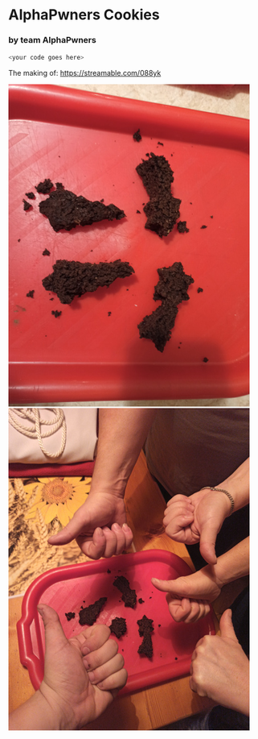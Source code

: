 # AlphaPwners Cookies
### by team AlphaPwners

```C
<your code goes here>
```

The making of: https://streamable.com/088yk

![Cookies](cookies_AlphaPwners.jpg)
![Evaluation](evaluation_AlphaPwners.jpg)
